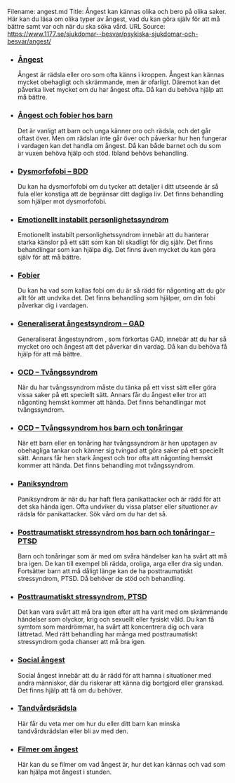 Filename: angest.md
Title: Ångest kan kännas olika och bero på olika saker. Här kan du läsa om olika typer av ångest, vad du kan göra själv för att må bättre samt var och när du ska söka vård.
URL Source: https://www.1177.se/sjukdomar--besvar/psykiska-sjukdomar-och-besvar/angest/

*   ### [Ångest](https://www.1177.se/sjukdomar--besvar/psykiska-sjukdomar-och-besvar/angest/angest--starka-kanslor-av-oro/)
    
    Ångest är rädsla eller oro som ofta känns i kroppen. Ångest kan kännas mycket obehagligt och skrämmande, men är ofarligt. Däremot kan det påverka livet mycket om du har ångest ofta. Då kan du behöva hjälp att må bättre.
    
*   ### [Ångest och fobier hos barn](https://www.1177.se/sjukdomar--besvar/psykiska-sjukdomar-och-besvar/angest/angest-och-fobier-hos-barn-och-tonaringar/)
    
    Det är vanligt att barn och unga känner oro och rädsla, och det går oftast över. Men om rädslan inte går över och påverkar hur hen fungerar i vardagen kan det handla om ångest. Då kan både barnet och du som är vuxen behöva hjälp och stöd. Ibland behövs behandling.
    
*   ### [Dysmorfofobi – BDD](https://www.1177.se/sjukdomar--besvar/psykiska-sjukdomar-och-besvar/angest/dysmorfofobi--bdd/)
    
    Du kan ha dysmorfofobi om du tycker att detaljer i ditt utseende är så fula eller konstiga att de begränsar ditt dagliga liv. Det finns behandling som hjälper mot dysmorfofobi.
    
*   ### [Emotionellt instabilt personlighetssyndrom](https://www.1177.se/sjukdomar--besvar/psykiska-sjukdomar-och-besvar/angest/emotionellt-instabilt-personlighetssyndrom--borderline-personlighetssyndrom/)
    
    Emotionellt instabilt personlighetssyndrom innebär att du hanterar starka känslor på ett sätt som kan bli skadligt för dig själv. Det finns behandlingar som kan hjälpa dig. Det finns även mycket du kan göra själv för att må bättre.
    
*   ### [Fobier](https://www.1177.se/sjukdomar--besvar/psykiska-sjukdomar-och-besvar/angest/fobier/)
    
    Du kan ha vad som kallas fobi om du är så rädd för någonting att du gör allt för att undvika det. Det finns behandling som hjälper, om din fobi påverkar dig i vardagen.
    
*   ### [Generaliserat ångestsyndrom – GAD](https://www.1177.se/sjukdomar--besvar/psykiska-sjukdomar-och-besvar/angest/generaliserat-angestsyndrom---gad/)
    
    Generaliserat ångestsyndrom , som förkortas GAD, innebär att du har så mycket oro och ångest att det påverkar din vardag. Då kan du behöva få hjälp för att må bättre.
    
*   ### [OCD – Tvångssyndrom](https://www.1177.se/sjukdomar--besvar/psykiska-sjukdomar-och-besvar/angest/ocd--tvangssyndrom/)
    
    När du har tvångssyndrom måste du tänka på ett visst sätt eller göra vissa saker på ett speciellt sätt. Annars får du ångest eller tror att någonting hemskt kommer att hända. Det finns behandlingar mot tvångssyndrom.
    
*   ### [OCD – Tvångssyndrom hos barn och tonåringar](https://www.1177.se/sjukdomar--besvar/psykiska-sjukdomar-och-besvar/angest/ocd--tvangssyndrom-hos-barn-och-tonaringar/)
    
    När ett barn eller en tonåring har tvångssyndrom är hen upptagen av obehagliga tankar och känner sig tvingad att göra saker på ett speciellt sätt. Annars får hen stark ångest och tror ofta att någonting hemskt kommer att hända. Det finns behandling mot tvångssyndrom.
    
*   ### [Paniksyndrom](https://www.1177.se/sjukdomar--besvar/psykiska-sjukdomar-och-besvar/angest/paniksyndrom/)
    
    Paniksyndrom är när du har haft flera panikattacker och är rädd för att det ska hända igen. Ofta undviker du vissa platser eller situationer av rädsla för panikattacker. Sök vård om du har det så.
    
*   ### [Posttraumatiskt stressyndrom hos barn och tonåringar – PTSD](https://www.1177.se/sjukdomar--besvar/psykiska-sjukdomar-och-besvar/angest/posttraumatiskt-stressyndrom-hos-barn-och-tonaringar/)
    
    Barn och tonåringar som är med om svåra händelser kan ha svårt att må bra igen. De kan till exempel bli rädda, oroliga, arga eller dra sig undan. Fortsätter barn att må dåligt länge kan de ha posttraumatiskt stressyndrom, PTSD. Då behöver de stöd och behandling.
    
*   ### [Posttraumatiskt stressyndrom, PTSD](https://www.1177.se/sjukdomar--besvar/psykiska-sjukdomar-och-besvar/angest/posttraumatiskt-stressyndrom-ptsd/)
    
    Det kan vara svårt att må bra igen efter att ha varit med om skrämmande händelser som olyckor, krig och sexuellt eller fysiskt våld. Du kan få symtom som mardrömmar, ha svårt att koncentrera dig och vara lättretad. Med rätt behandling har många med posttraumatiskt stressyndrom goda chanser att må bra igen.
    
*   ### [Social ångest](https://www.1177.se/sjukdomar--besvar/psykiska-sjukdomar-och-besvar/angest/social-angest/)
    
    Social ångest innebär att du är rädd för att hamna i situationer med andra människor, där du riskerar att känna dig bortgjord eller granskad. Det finns hjälp att få om du behöver.
    
*   ### [Tandvårdsrädsla](https://www.1177.se/sjukdomar--besvar/psykiska-sjukdomar-och-besvar/angest/tandvardsradsla/)
    
    Här får du veta mer om hur du eller ditt barn kan minska tandvårdsrädslan eller bli av med den.
    
*   ### [Filmer om ångest](https://www.1177.se/sjukdomar--besvar/psykiska-sjukdomar-och-besvar/angest/filmer-om-angest/)
    
    Här kan du se filmer om vad ångest är, hur det kan kännas och vad som kan hjälpa mot ångest i stunden.